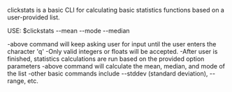 clickstats is a basic CLI for calculating basic statistics functions based on a user-provided list.

USE:
$clickstats --mean --mode --median

-above command will keep asking user for input until the user enters the character 'q'
-Only valid integers or floats will be accepted.
-After user is finished, statistics calculations are run based on the provided option parameters
-above command will calculate the mean, median, and mode of the list
-other basic commands include --stddev (standard deviation), --range, etc.
